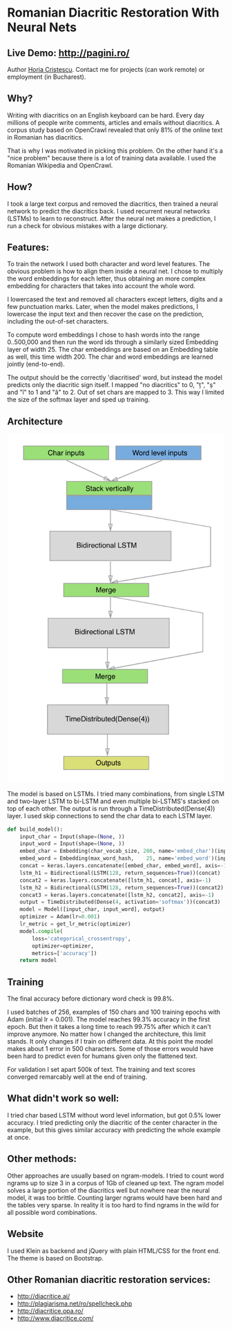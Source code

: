 # Romanian Diacritic Restoration With Neural Nets

## Live Demo: http://pagini.ro/

Author [Horia Cristescu](mailto:horia.cristescu@gmail.com). Contact me for projects (can work remote) or employment (in Bucharest).

## Why?

Writing with diacritics on an English keyboard can be hard. Every day millions of people write comments, articles and emails without diacritics. A corpus study based on OpenCrawl revealed that only 81% of the online text in Romanian has diacritics.

That is why I was motivated in picking this problem. On the other hand it's a "nice problem" because there is a lot of training data available. I used the Romanian Wikipedia and OpenCrawl.
 
## How?

I took a large text corpus and removed the diacritics, then trained a neural network to predict the diacritics back. I used recurrent neural networks (LSTMs) to learn to reconstruct. After the neural net makes a prediction, I run a check for obvious mistakes with a large dictionary.

## Features:

To train the network I used both character and word level features. The obvious problem is how to align them inside a neural net. I chose to multiply the word embeddings for each letter, thus obtaining an more complex embedding for characters that takes into account the whole word. 

I lowercased the text and removed all characters except letters, digits and a few punctuation marks. Later, when the model makes predictions, I lowercase the input text and then recover the case on the prediction, including the out-of-set characters.

To compute word embeddings I chose to hash words into the range 0..500,000 and then run the word ids through a similarly sized Embedding layer of width 25. The char embeddings are based on an Embedding table as well, this time width 200. The char and word embeddings are learned jointly (end-to-end).

The output should be the correctly 'diacritised' word, but instead the model predicts only the diacritic sign itself. I mapped "no diacritics" to 0, "ț", "ș" and "î" to 1 and "ă" to 2. Out of set chars are mapped to 3. This way I limited the size of the softmax layer and sped up training.

## Architecture

<img src="diacritic_restoration_lstm.png?raw=true" width="508">

The model is based on LSTMs. I tried many combinations, from single LSTM and two-layer LSTM to bi-LSTM and even multiple bi-LSTMS's stacked on top of each other. The output is run through a TimeDistributed(Dense(4)) layer. I used skip connections to send the char data to each LSTM layer.

```python
def build_model():
    input_char = Input(shape=(None, ))
    input_word = Input(shape=(None, ))
    embed_char = Embedding(char_vocab_size, 200, name='embed_char')(input_char)
    embed_word = Embedding(max_word_hash,    25, name='embed_word')(input_word)
    concat = keras.layers.concatenate([embed_char, embed_word], axis=-1)
    lstm_h1 = Bidirectional(LSTM(128, return_sequences=True))(concat)
    concat2 = keras.layers.concatenate([lstm_h1, concat], axis=-1)
    lstm_h2 = Bidirectional(LSTM(128, return_sequences=True))(concat2)
    concat3 = keras.layers.concatenate([lstm_h2, concat2], axis=-1)
    output = TimeDistributed(Dense(4, activation='softmax'))(concat3)
    model = Model([input_char, input_word], output)
    optimizer = Adam(lr=0.001)
    lr_metric = get_lr_metric(optimizer)
    model.compile(
        loss='categorical_crossentropy',
        optimizer=optimizer,
        metrics=['accuracy'])
    return model
```

## Training

The final accuracy before dictionary word check is 99.8%.

I used batches of 256, examples of 150 chars and 100 training epochs with Adam (initial lr = 0.001). The model reaches 99.3% accuracy in the first epoch. But then it takes a long time to reach 99.75% after which it can't improve anymore. No matter how I changed the architecture, this limit stands. It only changes if I train on different data. At this point the model makes about 1 error in 500 characters. Some of those errors would have been hard to predict even for humans given only the flattened text.

For validation I set apart 500k of text. The training and text scores converged remarcably well at the end of training.
  
## What didn't work so well:

I tried char based LSTM without word level information, but got 0.5% lower accuracy. I tried predicting only the diacritic of the center character in the example, but this gives similar accuracy with predicting the whole example at once.

## Other methods:

Other approaches are usually based on ngram-models. I tried to count word ngrams up to size 3 in a corpus of 1Gb of cleaned up text. The ngram model solves a large portion of the diacritics well but nowhere near the neural model, it was too brittle. Counting larger ngrams would have been hard and the tables very sparse. In reality it is too hard to find ngrams in the wild for all possible word combinations.

## Website

I used Klein as backend and jQuery with plain HTML/CSS for the front end. The theme is based on Bootstrap.

## Other Romanian diacritic restoration services:
- http://diacritice.ai/
- http://plagiarisma.net/ro/spellcheck.php
- http://diacritice.opa.ro/
- http://www.diacritice.com/

